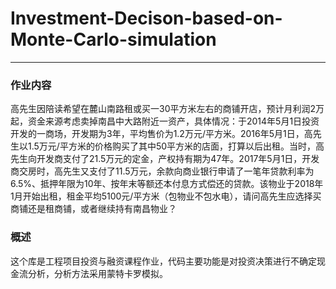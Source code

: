 # Investment-Decison-based-on-Monte-Carlo-simulation
---
### 作业内容
高先生因陪读希望在麓山南路租或买一30平方米左右的商铺开店，预计月利润2万起，资金来源考虑卖掉南昌中大路附近一资产，具体情况：于2014年5月1日投资开发的一商场，开发期为3年，平均售价为1.2万元/平方米。2016年5月1日，高先生以1.5万元/平方米的价格购买了其中50平方米的店面，打算以后出租。当时，高先生向开发商支付了21.5万元的定金，产权持有期为47年。2017年5月1日，开发商交房时，高先生又支付了11.5万元，余款向商业银行申请了一笔年贷款利率为6.5%、抵押年限为10年、按年末等额还本付息方式偿还的贷款。该物业于2018年1月开始出租，租金平均5100元/平方米（包物业不包水电），请问高先生应选择买商铺还是租商铺，或者继续持有南昌物业？
### 概述
这个库是工程项目投资与融资课程作业，代码主要功能是对投资决策进行不确定现金流分析，分析方法采用蒙特卡罗模拟。
